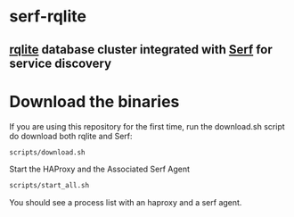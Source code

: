 # serf-rqlite
[rqlite] database cluster integrated with [Serf] for service discovery
---

[rqlite]: scripts/download.sh
[Serf]: https://www.serf.io/


# Download the binaries
If you are using this repository for the first time, run the download.sh script do download both rqlite and Serf:

```sh
scripts/download.sh
```

Start the HAProxy and the Associated Serf Agent

```sh
scripts/start_all.sh
```
You should see a process list with an haproxy and a serf agent.


